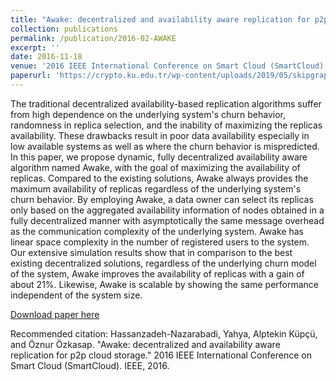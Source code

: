 ```yaml
---
title: "Awake: decentralized and availability aware replication for p2p cloud storage"
collection: publications
permalink: /publication/2016-02-AWAKE
excerpt: ''
date: 2016-11-18
venue: '2016 IEEE International Conference on Smart Cloud (SmartCloud)'
paperurl: 'https://crypto.ku.edu.tr/wp-content/uploads/2019/05/skipgraph-replication-availability.pdf'
---
```

The traditional decentralized availability-based replication algorithms suffer from high dependence on the underlying system's churn behavior, randomness in replica selection, and the inability of maximizing the replicas availability. These drawbacks result in poor data availability especially in low available systems as well as where the churn behavior is mispredicted. In this paper, we propose dynamic, fully decentralized availability aware algorithm named Awake, with the goal of maximizing the availability of replicas. Compared to the existing solutions, Awake always provides the maximum availability of replicas regardless of the underlying system's churn behavior. By employing Awake, a data owner can select its replicas only based on the aggregated availability information of nodes obtained in a fully decentralized manner with asymptotically the same message overhead as the communication complexity of the underlying system. Awake has linear space complexity in the number of registered users to the system. Our extensive simulation results show that in comparison to the best existing decentralized solutions, regardless of the underlying churn model of the system, Awake improves the availability of replicas with a gain of about 21%. Likewise, Awake is scalable by showing the same performance independent of the system size.

[Download paper here](https://crypto.ku.edu.tr/wp-content/uploads/2019/05/skipgraph-replication-availability.pdf)

Recommended citation: Hassanzadeh-Nazarabadi, Yahya, Alptekin Küpçü, and Öznur Özkasap. "Awake: decentralized and availability aware replication for p2p cloud storage." 2016 IEEE International Conference on Smart Cloud (SmartCloud). IEEE, 2016.
